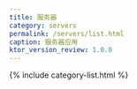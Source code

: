 ```yaml
---
title: 服务器
category: servers
permalink: /servers/list.html
caption: 服务器应用
ktor_version_review: 1.0.0
---
```


{% include category-list.html %}
